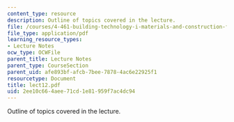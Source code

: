 ```yaml
---
content_type: resource
description: Outline of topics covered in the lecture.
file: /courses/4-461-building-technology-i-materials-and-construction-fall-2004/2ee10c664aee71cd1e81959f7ac4dc94_lect12.pdf
file_type: application/pdf
learning_resource_types:
- Lecture Notes
ocw_type: OCWFile
parent_title: Lecture Notes
parent_type: CourseSection
parent_uid: afe893bf-afcb-7bee-7878-4ac6e22925f1
resourcetype: Document
title: lect12.pdf
uid: 2ee10c66-4aee-71cd-1e81-959f7ac4dc94
---
```

Outline of topics covered in the lecture.

